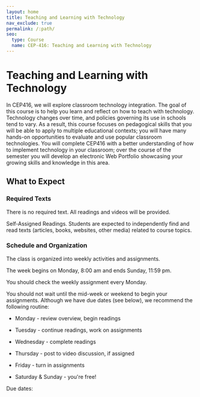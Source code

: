 ```yaml
---
layout: home
title: Teaching and Learning with Technology
nav_exclude: true
permalink: /:path/
seo:
  type: Course
  name: CEP-416: Teaching and Learning with Technology
---
```


# Teaching and Learning with Technology

In CEP416, we will explore classroom technology integration. The goal of this course is to help you learn and reflect on how to teach with technology. Technology changes over time, and policies governing its use in schools tend to vary. As a result, this course focuses on pedagogical skills that you will be able to apply to multiple educational contexts; you will have many hands-on opportunities to evaluate and use popular classroom technologies. You will complete CEP416 with a better understanding of how to implement technology in your classroom; over the course of the semester you will develop an electronic Web Portfolio showcasing your growing skills and knowledge in this area.

## What to Expect

### Required Texts
  There is no required text. All readings and videos will be provided. 

  Self-Assigned Readings. Students are expected to independently find and read texts (articles, books, websites, other media) related to course topics.

### Schedule and Organization	
  The class is organized into weekly activities and assignments. 

  The week begins on Monday, 8:00 am and ends Sunday, 11:59 pm. 

  You should check the weekly assignment every Monday. 

  You should not wait until the mid-week or weekend to begin your assignments.  Although we have due dates (see below), we recommend the following routine: 

* Monday - review overview, begin readings

* Tuesday - continue readings, work on assignments

* Wednesday - complete readings

* Thursday - post to video discussion, if assigned

* Friday - turn in assignments

* Saturday & Sunday - you're free!

Due dates:
